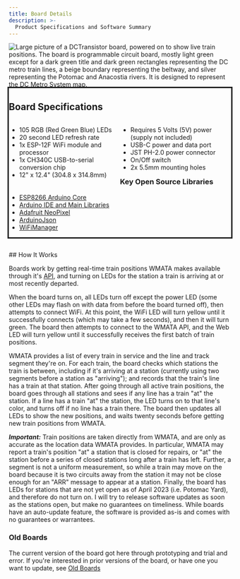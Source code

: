 ```yaml
---
title: Board Details
description: >-
  Product Specifications and Software Summary
---
```


<img class="cover-board" src="{{ site.baseurl }}/images/lightup-board.jpg" alt="Large picture of a DCTransistor board, powered on to show live train positions. The board is programmable circuit board, mostly light green except for a dark green title and dark green rectangles representing the DC metro train lines, a beige boundary representing the beltway, and silver representing the Potomac and Anacostia rivers. It is designed to represent the DC Metro System map.">

<div style="outline-style: solid; overflow: hidden">
  <h2>Board Specifications</h2>
  <div class="column">
    <ul>
      <li>105 RGB (Red Green Blue) LEDs</li>
      <li>20 second LED refresh rate</li>
      <li>1x ESP-12F WiFi module and processor</li>
      <li>1x CH340C USB-to-serial conversion chip</li>
      <li>12" x 12.4" (304.8 x 314.8mm)</li>
    </ul>
  </div>
  <div class="column">
    <ul>
      <li>Requires 5 Volts (5V) power (supply not included)</li>
      <li>USB-C power and data port</li>
      <li>JST PH-2.0 power connector</li>
      <li>On/Off switch</li>
      <li>2x 5.5mm mounting holes</li>
    </ul>
  </div>
  <h3 style="padding-left: 20px;">Key Open Source Libraries</h3>
    <ul>
      <li><a href="https://github.com/esp8266/Arduino">ESP8266 Arduino Core</a></li>
      <li><a href="https://www.arduino.cc/en/software">Arduino IDE and Main Libraries</a></li>
      <li><a href="https://github.com/adafruit/Adafruit_NeoPixel/">Adafruit NeoPixel</a></li>
      <li><a href="https://arduinojson.org/">ArduinoJson</a></li>
      <li><a href="https://github.com/tzapu/WiFiManager/">WiFiManager</a></li>
    </ul>
</div>

<style>
  .column {
    float: left;
    width: 50%;
  }

  @media screen and (max-width: 600px) {
  .column {
    width: 100%;
  }
  }
</style>

<p></p>
<br>
## How It Works

Boards work by getting real-time train positions WMATA makes available through it's [API](https://developer.wmata.com/docs/services/5763fa6ff91823096cac1057/operations/5763fb35f91823096cac1058), and turning on LEDs for the station a train is arriving at or most recently departed. 

When the board turns on, all LEDs turn off except the power LED (some other LEDs may flash on with data from before the board turned off), then attempts to connect WiFi. At this point, the WiFi LED will turn yellow until it successfully connects (which may take a few seconds), and then it will turn green. The board then attempts to connect to the WMATA API, and the Web LED will turn yellow until it successfully receives the first batch of train positions.

WMATA provides a list of every train in service and the line and track segment they're on. For each train, the board checks which stations the train is between, including if it's arriving at a station (currently using two segments before a station as "arriving"); and records that the train's line has a train at that station. After going through all active train positions, the board goes through all stations and sees if any line has a train "at" the station. If a line has a train "at" the station, the LED turns on to that line's color, and turns off if no line has a train there. The board then updates all LEDs to show the new positions, and waits twenty seconds before getting new train positions from WMATA.

***Important:*** Train positions are taken directly from WMATA, and are only as accurate as the location data WMATA provides. In particular, WMATA may report a train's position "at" a station that is closed for repairs, or "at" the station before a series of closed stations long after a train has left. Further, a segment is not a uniform measurement, so while a train may move on the board because it is two circuits away from the station it may not be close enough for an "ARR" message to appear at a station. Finally, the board has LEDs for stations that are not yet open as of April 2023 (i.e. Potomac Yard), and therefore do not turn on. I will try to release software updates as soon as the stations open, but make no guarantees on timeliness. While boards have an auto-update feature, the software is provided as-is and comes with no guarantees or warrantees.

### Old Boards
The current version of the board got here through prototyping and trial and error. If you're interested in prior versions of the board, or have one you want to update, see [Old Boards](/old-boards)